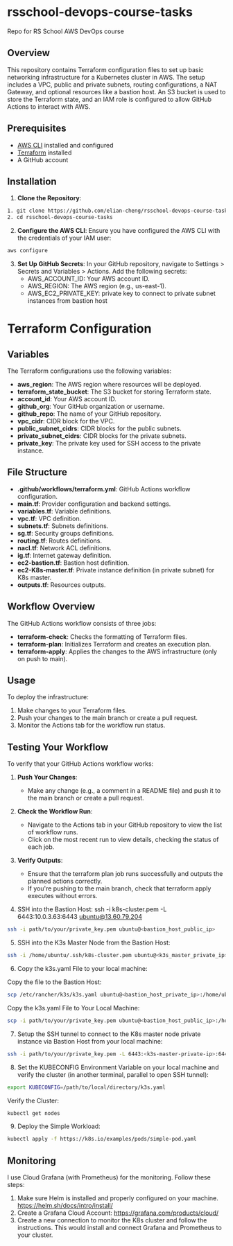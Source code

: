 # rsschool-devops-course-tasks

Repo for RS School AWS DevOps course

## Overview

This repository contains Terraform configuration files to set up basic networking infrastructure for a Kubernetes cluster in AWS. The setup includes a VPC, public and private subnets, routing configurations, a NAT Gateway, and optional resources like a bastion host. An S3 bucket is used to store the Terraform state, and an IAM role is configured to allow GitHub Actions to interact with AWS.

## Prerequisites

- [AWS CLI](https://aws.amazon.com/cli/) installed and configured
- [Terraform](https://www.terraform.io/downloads.html) installed
- A GitHub account

## Installation

1. **Clone the Repository**:

```bash
1. git clone https://github.com/elian-cheng/rsschool-devops-course-tasks.git
2. cd rsschool-devops-course-tasks
```

2. **Configure the AWS CLI**:
   Ensure you have configured the AWS CLI with the credentials of your IAM user:

```bash
aws configure
```

3. **Set Up GitHub Secrets**:
   In your GitHub repository, navigate to Settings > Secrets and Variables > Actions. Add the following secrets:
   - AWS_ACCOUNT_ID: Your AWS account ID.
   - AWS_REGION: The AWS region (e.g., us-east-1).
   - AWS_EC2_PRIVATE_KEY: private key to connect to private subnet instances from bastion host

# Terraform Configuration

## Variables

The Terraform configurations use the following variables:

- **aws_region**: The AWS region where resources will be deployed.
- **terraform_state_bucket**: The S3 bucket for storing Terraform state.
- **account_id**: Your AWS account ID.
- **github_org**: Your GitHub organization or username.
- **github_repo**: The name of your GitHub repository.
- **vpc_cidr**: CIDR block for the VPC.
- **public_subnet_cidrs**: CIDR blocks for the public subnets.
- **private_subnet_cidrs**: CIDR blocks for the private subnets.
- **private_key**: The private key used for SSH access to the private instance.

## File Structure

- **.github/workflows/terraform.yml**: GitHub Actions workflow configuration.
- **main.tf**: Provider configuration and backend settings.
- **variables.tf**: Variable definitions.
- **vpc.tf**: VPC definition.
- **subnets.tf**: Subnets definitions.
- **sg.tf**: Security groups definitions.
- **routing.tf**: Routes definitions.
- **nacl.tf**: Network ACL definitions.
- **ig.tf**: Internet gateway definition.
- **ec2-bastion.tf**: Bastion host definition.
- **ec2-K8s-master.tf**: Private instance definition (in private subnet) for K8s master.
- **outputs.tf**: Resources outputs.

## Workflow Overview

The GitHub Actions workflow consists of three jobs:

- **terraform-check**: Checks the formatting of Terraform files.
- **terraform-plan**: Initializes Terraform and creates an execution plan.
- **terraform-apply**: Applies the changes to the AWS infrastructure (only on push to main).

## Usage

To deploy the infrastructure:

1. Make changes to your Terraform files.
2. Push your changes to the main branch or create a pull request.
3. Monitor the Actions tab for the workflow run status.

## Testing Your Workflow

To verify that your GitHub Actions workflow works:

1. **Push Your Changes**:

   - Make any change (e.g., a comment in a README file) and push it to the main branch or create a pull request.

2. **Check the Workflow Run**:

   - Navigate to the Actions tab in your GitHub repository to view the list of workflow runs.
   - Click on the most recent run to view details, checking the status of each job.

3. **Verify Outputs**:

   - Ensure that the terraform plan job runs successfully and outputs the planned actions correctly.
   - If you're pushing to the main branch, check that terraform apply executes without errors.

4. SSH into the Bastion Host:
   ssh -i k8s-cluster.pem -L 6443:10.0.3.63:6443 ubuntu@13.60.79.204

```bash
ssh -i path/to/your/private_key.pem ubuntu@<bastion_host_public_ip>
```

5. SSH into the K3s Master Node from the Bastion Host:

```bash
ssh -i /home/ubuntu/.ssh/k8s-cluster.pem ubuntu@<k3s_master_private_ip>
```

6. Copy the k3s.yaml File to your local machine:

Copy the file to the Bastion Host:

```bash
scp /etc/rancher/k3s/k3s.yaml ubuntu@<bastion_host_private_ip>:/home/ubuntu/k3s.yaml
```

Copy the k3s.yaml File to Your Local Machine:

```bash
scp -i path/to/your/private_key.pem ubuntu@<bastion_host_public_ip>:/home/ubuntu/k3s.yaml /path/to/local/directory/k3s.yaml
```

7. Setup the SSH tunnel to connect to the K8s master node private instance via Bastion Host from your local machine:

```bash
ssh -i path/to/your/private_key.pem -L 6443:<k3s-master-private-ip>:6443 ubuntu@<bastion-host-public-ip>
```

8. Set the KUBECONFIG Environment Variable on your local machine and verify the cluster (in another terminal, parallel to open SSH tunnel):

```bash
export KUBECONFIG=/path/to/local/directory/k3s.yaml
```

Verify the Cluster:

```bash
kubectl get nodes
```

9. Deploy the Simple Workload:

```bash
kubectl apply -f https://k8s.io/examples/pods/simple-pod.yaml
```

## Monitoring

I use Cloud Grafana (with Prometheus) for the monitoring. Follow these steps:

1. Make sure Helm is installed and properly configured on your machine.
   https://helm.sh/docs/intro/install/
2. Create a Grafana Cloud Account:
   https://grafana.com/products/cloud/
3. Create a new connection to monitor the K8s cluster and follow the instructions.
   This would install and connect Grafana and Prometheus to your cluster.

